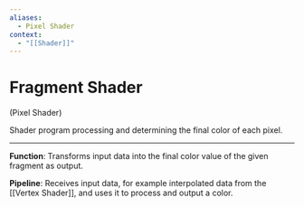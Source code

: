 ```yaml
---
aliases:
  - Pixel Shader
context:
  - "[[Shader]]"
---
```


# Fragment Shader

(Pixel Shader)

Shader program processing and determining the final color of each pixel.

---

**Function**: Transforms input data into the final color value of the given fragment as output.

**Pipeline**: Receives input data, for example interpolated data from the [[Vertex Shader]], and uses it to process and output a color.
